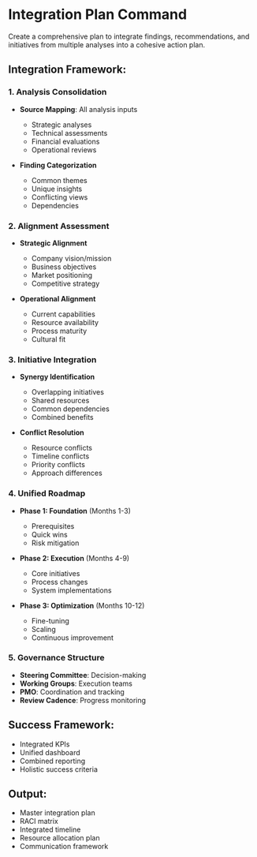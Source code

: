 # Integration Plan Command

Create a comprehensive plan to integrate findings, recommendations, and initiatives from multiple analyses into a cohesive action plan.

## Integration Framework:

### 1. Analysis Consolidation
- **Source Mapping**: All analysis inputs
  - Strategic analyses
  - Technical assessments
  - Financial evaluations
  - Operational reviews
  
- **Finding Categorization**
  - Common themes
  - Unique insights
  - Conflicting views
  - Dependencies

### 2. Alignment Assessment
- **Strategic Alignment**
  - Company vision/mission
  - Business objectives
  - Market positioning
  - Competitive strategy
  
- **Operational Alignment**
  - Current capabilities
  - Resource availability
  - Process maturity
  - Cultural fit

### 3. Initiative Integration
- **Synergy Identification**
  - Overlapping initiatives
  - Shared resources
  - Common dependencies
  - Combined benefits
  
- **Conflict Resolution**
  - Resource conflicts
  - Timeline conflicts
  - Priority conflicts
  - Approach differences

### 4. Unified Roadmap
- **Phase 1: Foundation** (Months 1-3)
  - Prerequisites
  - Quick wins
  - Risk mitigation
  
- **Phase 2: Execution** (Months 4-9)
  - Core initiatives
  - Process changes
  - System implementations
  
- **Phase 3: Optimization** (Months 10-12)
  - Fine-tuning
  - Scaling
  - Continuous improvement

### 5. Governance Structure
- **Steering Committee**: Decision-making
- **Working Groups**: Execution teams
- **PMO**: Coordination and tracking
- **Review Cadence**: Progress monitoring

## Success Framework:
- Integrated KPIs
- Unified dashboard
- Combined reporting
- Holistic success criteria

## Output:
- Master integration plan
- RACI matrix
- Integrated timeline
- Resource allocation plan
- Communication framework